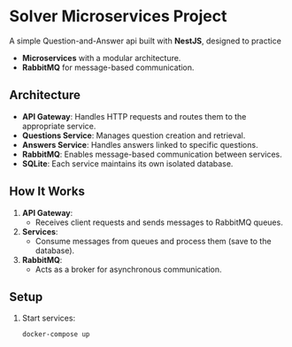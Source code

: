 # Solver Microservices Project

A simple Question-and-Answer api built with **NestJS**, designed to practice

- **Microservices** with a modular architecture.
- **RabbitMQ** for message-based communication.

## Architecture

- **API Gateway**: Handles HTTP requests and routes them to the appropriate service.
- **Questions Service**: Manages question creation and retrieval.
- **Answers Service**: Handles answers linked to specific questions.
- **RabbitMQ**: Enables message-based communication between services.
- **SQLite**: Each service maintains its own isolated database.
  
## How It Works

1. **API Gateway**:
   - Receives client requests and sends messages to RabbitMQ queues.
2. **Services**:
   - Consume messages from queues and process them (save to the database).
3. **RabbitMQ**:
   - Acts as a broker for asynchronous communication.
## Setup
1. Start services:
   ```bash
   docker-compose up
